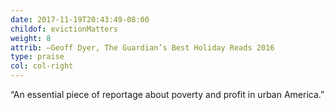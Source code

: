 ```yaml
---
date: 2017-11-19T20:43:49-08:00
childof: evictionMatters
weight: 8
attrib: —Geoff Dyer, The Guardian’s Best Holiday Reads 2016
type: praise
col: col-right
---
```

“An essential piece of reportage about poverty and profit in urban America.”




